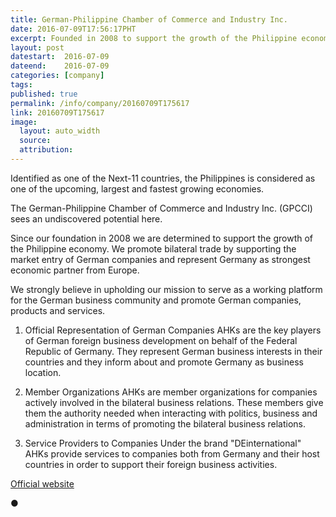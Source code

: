```yaml
---
title: German-Philippine Chamber of Commerce and Industry Inc.
date: 2016-07-09T17:56:17PHT
excerpt: Founded in 2008 to support the growth of the Philippine economy through partnership and collaboration.
layout: post
datestart:  2016-07-09
dateend:    2016-07-09
categories: [company]
tags: 
published: true
permalink: /info/company/20160709T175617
link: 20160709T175617
image:
  layout: auto_width
  source: 
  attribution: 
---
```


Identified as one of the Next-11 countries, the Philippines is considered as one of the upcoming, largest and fastest growing economies.

The German-Philippine Chamber of Commerce and Industry Inc. (GPCCI) sees an undiscovered potential here. 

Since our foundation in 2008 we are determined to support the growth of the Philippine economy. We promote bilateral trade by supporting the market entry of German companies and represent Germany as strongest economic partner from Europe.

We strongly believe in upholding our mission to serve as a working platform for the German business community and promote German companies, products and services.

1. Official Representation of German Companies
AHKs are the key players of German foreign business development on behalf of the Federal Republic of Germany. They represent German business interests in their countries and they inform about and promote Germany as business location.

2. Member Organizations
AHKs are member organizations for companies actively involved in the bilateral business relations. These members give them the authority needed when interacting with politics, business and administration in terms of promoting the bilateral business relations.

3. Service Providers to Companies
Under the brand "DEinternational" AHKs provide services to companies both from Germany and their host countries in order to support their foreign business activities.

[Official website](http://philippinen.ahk.de/)

&#x25cf;
